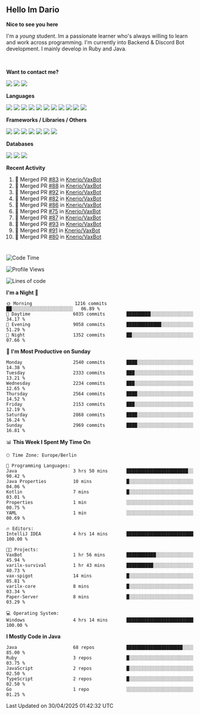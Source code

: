 <h2>Hello Im Dario</h2>

**Nice to see you here**

I'm a *young* student. Im a passionate learner who's always willing to learn and work across
programming. I'm currently into Backend & Discord Bot development. I mainly develop in Ruby and Java.

<br/>

**Want to contact me?**

<a href="https://github.com/knerio"><img src="https://img.shields.io/badge/-Github-blue?style=for-the-badge&logo=github&logoColor=white"/></a> <a href="https://discord.com/users/639416958923702292"><img src="https://img.shields.io/badge/-knerio-blue?style=for-the-badge&logo=discord&logoColor=white"/></a> <a href="https://twitch.tv/dopalos_"><img src="https://img.shields.io/badge/-twitch-blue?style=for-the-badge&logo=twitch&logoColor=white"/></a>

**Languages**

<img src="https://img.shields.io/badge/-Java-blue?style=for-the-badge&logo=java&logoColor=white"/> <img src="https://img.shields.io/badge/-Ruby-blue?style=for-the-badge&logo=Ruby&logoColor=white"/> <img src="https://img.shields.io/badge/-Git-blue?style=for-the-badge&logo=Git&logoColor=white"/> <img src="https://img.shields.io/badge/-HTML-blue?style=for-the-badge&logo=html5&logoColor=white"/> <img src="https://img.shields.io/badge/-CSS-blue?style=for-the-badge&logo=CSS3&logoColor=white"/> <img src="https://img.shields.io/badge/-Javascript-blue?style=for-the-badge&logo=javascript&logoColor=white"/> <img src="https://img.shields.io/badge/-Typescript-blue?style=for-the-badge&logo=TypeScript&logoColor=white"/> <img src="https://img.shields.io/badge/-Kotlin-blue?style=for-the-badge&logo=kotlin&logoColor=white"/> <img src="https://img.shields.io/badge/-SQL-blue?style=for-the-badge&logo=MYSQL&logoColor=white"/> <img src="https://img.shields.io/badge/-Markdown-blue?style=for-the-badge&logo=Markdown&logoColor=white"/> <img src="https://img.shields.io/badge/-JSON-blue?style=for-the-badge&logo=JSON&logoColor=white"/>
<br/>

 **Frameworks / Libraries / Others**

<img src="https://img.shields.io/badge/-Ruby_On_Rails-blue?style=for-the-badge&logo=ruby-on-rails&logoColor=white"/> <img src="https://img.shields.io/badge/-JDA-blue?style=for-the-badge&logo=JDA&logoColor=white"/> <img src="https://img.shields.io/badge/-Bootstrap-blue?style=for-the-badge&logo=Bootstrap&logoColor=white"/> <img src="https://img.shields.io/badge/-Node.JS-blue?style=for-the-badge&logo=node.js&logoColor=white"/> <img src="https://img.shields.io/badge/-React-blue?style=for-the-badge&logo=React&logoColor=white"/> <img src="https://img.shields.io/badge/-Express-blue?style=for-the-badge&logo=Express&logoColor=white"/> <img src="https://img.shields.io/badge/-Next.Js-blue?style=for-the-badge&logo=Next.Js&logoColor=white"/>

**Databases**

<img src="https://img.shields.io/badge/-MongoDB-blue?style=for-the-badge&logo=mongodb&logoColor=white"/> <img src="https://img.shields.io/badge/-MariaDB-blue?style=for-the-badge&logo=MariaDB&logoColor=white"/>
<img src="https://img.shields.io/badge/-PostgreSQL-blue?style=for-the-badge&logo=PostgreSQl&logoColor=white"/>

**Recent Activity**

<!--RECENT_ACTIVITY:start-->
1. 🎉 Merged PR [#83](https://github.com/Knerio/VaxBot/pull/83) in [Knerio/VaxBot](https://github.com/Knerio/VaxBot)<br>
2. 🎉 Merged PR [#88](https://github.com/Knerio/VaxBot/pull/88) in [Knerio/VaxBot](https://github.com/Knerio/VaxBot)<br>
3. 🎉 Merged PR [#92](https://github.com/Knerio/VaxBot/pull/92) in [Knerio/VaxBot](https://github.com/Knerio/VaxBot)<br>
4. 🎉 Merged PR [#82](https://github.com/Knerio/VaxBot/pull/82) in [Knerio/VaxBot](https://github.com/Knerio/VaxBot)<br>
5. 🎉 Merged PR [#86](https://github.com/Knerio/VaxBot/pull/86) in [Knerio/VaxBot](https://github.com/Knerio/VaxBot)<br>
6. 🎉 Merged PR [#75](https://github.com/Knerio/VaxBot/pull/75) in [Knerio/VaxBot](https://github.com/Knerio/VaxBot)<br>
7. 🎉 Merged PR [#87](https://github.com/Knerio/VaxBot/pull/87) in [Knerio/VaxBot](https://github.com/Knerio/VaxBot)<br>
8. 🎉 Merged PR [#93](https://github.com/Knerio/VaxBot/pull/93) in [Knerio/VaxBot](https://github.com/Knerio/VaxBot)<br>
9. 🎉 Merged PR [#91](https://github.com/Knerio/VaxBot/pull/91) in [Knerio/VaxBot](https://github.com/Knerio/VaxBot)<br>
10. 🎉 Merged PR [#80](https://github.com/Knerio/VaxBot/pull/80) in [Knerio/VaxBot](https://github.com/Knerio/VaxBot)<br>
<!--RECENT_ACTIVITY:end-->
 
#

<!--START_SECTION:waka-->
![Code Time](http://img.shields.io/badge/Code%20Time-1%2C089%20hrs%2014%20mins-blue)

![Profile Views](http://img.shields.io/badge/Profile%20Views-0-blue)

![Lines of code](https://img.shields.io/badge/From%20Hello%20World%20I%27ve%20Written-1.3%20million%20lines%20of%20code-blue)

**I'm a Night 🦉** 

```text
🌞 Morning                1216 commits        ██░░░░░░░░░░░░░░░░░░░░░░░   06.89 % 
🌆 Daytime                6035 commits        █████████░░░░░░░░░░░░░░░░   34.17 % 
🌃 Evening                9058 commits        █████████████░░░░░░░░░░░░   51.29 % 
🌙 Night                  1352 commits        ██░░░░░░░░░░░░░░░░░░░░░░░   07.66 % 
```
📅 **I'm Most Productive on Sunday** 

```text
Monday                   2540 commits        ████░░░░░░░░░░░░░░░░░░░░░   14.38 % 
Tuesday                  2333 commits        ███░░░░░░░░░░░░░░░░░░░░░░   13.21 % 
Wednesday                2234 commits        ███░░░░░░░░░░░░░░░░░░░░░░   12.65 % 
Thursday                 2564 commits        ████░░░░░░░░░░░░░░░░░░░░░   14.52 % 
Friday                   2153 commits        ███░░░░░░░░░░░░░░░░░░░░░░   12.19 % 
Saturday                 2868 commits        ████░░░░░░░░░░░░░░░░░░░░░   16.24 % 
Sunday                   2969 commits        ████░░░░░░░░░░░░░░░░░░░░░   16.81 % 
```


📊 **This Week I Spent My Time On** 

```text
🕑︎ Time Zone: Europe/Berlin

💬 Programming Languages: 
Java                     3 hrs 50 mins       ███████████████████████░░   90.42 % 
Java Properties          10 mins             █░░░░░░░░░░░░░░░░░░░░░░░░   04.06 % 
Kotlin                   7 mins              █░░░░░░░░░░░░░░░░░░░░░░░░   03.01 % 
Properties               1 min               ░░░░░░░░░░░░░░░░░░░░░░░░░   00.75 % 
YAML                     1 min               ░░░░░░░░░░░░░░░░░░░░░░░░░   00.69 % 

🔥 Editors: 
IntelliJ IDEA            4 hrs 14 mins       █████████████████████████   100.00 % 

🐱‍💻 Projects: 
VaxBot                   1 hr 56 mins        ███████████░░░░░░░░░░░░░░   45.94 % 
varilx-survival          1 hr 43 mins        ██████████░░░░░░░░░░░░░░░   40.73 % 
vax-spigot               14 mins             █░░░░░░░░░░░░░░░░░░░░░░░░   05.81 % 
varilx-core              8 mins              █░░░░░░░░░░░░░░░░░░░░░░░░   03.34 % 
Paper-Server             8 mins              █░░░░░░░░░░░░░░░░░░░░░░░░   03.29 % 

💻 Operating System: 
Windows                  4 hrs 14 mins       █████████████████████████   100.00 % 
```

**I Mostly Code in Java** 

```text
Java                     68 repos            █████████████████████░░░░   85.00 % 
Ruby                     3 repos             █░░░░░░░░░░░░░░░░░░░░░░░░   03.75 % 
JavaScript               2 repos             █░░░░░░░░░░░░░░░░░░░░░░░░   02.50 % 
TypeScript               2 repos             █░░░░░░░░░░░░░░░░░░░░░░░░   02.50 % 
Go                       1 repo              ░░░░░░░░░░░░░░░░░░░░░░░░░   01.25 % 
```




 Last Updated on 30/04/2025 01:42:32 UTC
<!--END_SECTION:waka-->

